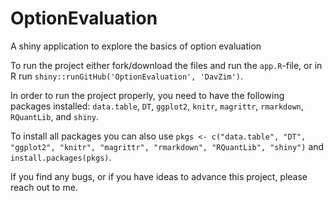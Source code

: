 # OptionEvaluation
A shiny application to explore the basics of option evaluation

To run the project either fork/download the files and run the `app.R`-file, or in R run `shiny::runGitHub('OptionEvaluation', 'DavZim')`. 

In order to run the project properly, you need to have the following packages installed: `data.table`, `DT`, `ggplot2`, `knitr`, `magrittr`, `rmarkdown`, `RQuantLib`, and `shiny`.

To install all packages you can also use `pkgs <- c("data.table", "DT", "ggplot2", "knitr", "magrittr", "rmarkdown", "RQuantLib", "shiny")` and `install.packages(pkgs)`.

If you find any bugs, or if you have ideas to advance this project, please reach out to me.